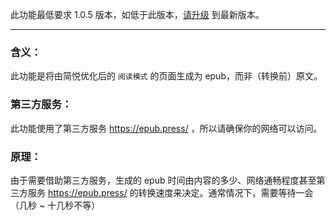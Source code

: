 此功能最低要求 1.0.5 版本，如低于此版本，[请升级](http://ksria.com/simpread/) 到最新版本。
***

### 含义：
此功能是将由简悦优化后的 `阅读模式` 的页面生成为 epub，而非（转换前）原文。

### 第三方服务：
此功能使用了第三方服务 https://epub.press/ ，所以请确保你的网络可以访问。

### 原理：
由于需要借助第三方服务，生成的 epub 时间由内容的多少、网络通畅程度甚至第三方服务 https://epub.press/ 的转换速度来决定。通常情况下，需要等待一会（几秒 ~ 十几秒不等）
